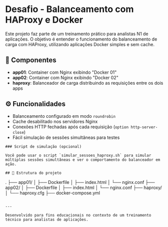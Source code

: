 # Desafio - Balanceamento com HAProxy e Docker

Este projeto faz parte de um treinamento prático para analistas N1 de aplicações. O objetivo é entender o funcionamento do balanceamento de carga com HAProxy, utilizando aplicações Docker simples e sem cache.

## 🧩 Componentes

- **app01**: Container com Nginx exibindo "Docker 01"
- **app02**: Container com Nginx exibindo "Docker 02"
- **haproxy**: Balanceador de carga distribuindo as requisições entre os dois apps

## ⚙️ Funcionalidades

- Balanceamento configurado em modo `roundrobin`
- Cache desabilitado nos servidores Nginx
- Conexões HTTP fechadas após cada requisição (`option http-server-close`)
- Fácil simulação de sessões simultâneas para testes

```
### Script de simulação (opcional)

Você pode usar o script `simular_sessoes_haproxy.sh` para simular múltiplas sessões simultâneas e ver o comportamento do balanceador em ação.

## 📁 Estrutura do projeto

```
.
├── app01/
│   ├── Dockerfile
│   ├── index.html
│   └── nginx.conf
├── app02/
│   ├── Dockerfile
│   ├── index.html
│   └── nginx.conf
├── haproxy/
│   └── haproxy.cfg
├── docker-compose.yml
```

---

Desenvolvido para fins educacionais no contexto de um treinamento técnico para analistas de aplicações.

